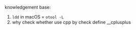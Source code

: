 knowledgement base:
1. `ldd` in macOS = `otool -L`
2. why check whether use cpp by check define __cplusplus